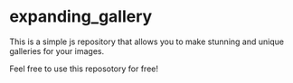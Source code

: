 # expanding_gallery
This is a simple js repository that allows you to make stunning and unique galleries for your images.

Feel free to use this reposotory for free!
